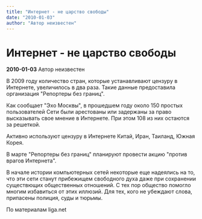 ```yaml
---
title: "Интернет - не царство свободы"
date: "2010-01-03"
author: "Автор неизвестен"
---
```


# Интернет - не царство свободы

**2010-01-03** Автор неизвестен

В 2009 году количество стран, которые устанавливают цензуру в Интернете, увеличилось в два раза. Такие данные предоставила организация "Репортеры без границ".

Как сообщает "Эхо Москвы", в прошедшем году около 150 простых пользователей Сети были арестованы или задержаны за право высказывать свое мнение в Интернете. При этом 108 из них остаются за решеткой.

Активно используют цензуру в Интернете Китай, Иран, Таиланд, Южная Корея.

В марте "Репортеры без границ" планируют провести акцию "против врагов Интернета".

В начале истории компьютерных сетей некоторые еще надеялись на то, что эти сети станут прибежищем свободного духа даже при сохранении существющих общественных отношений. С тех пор общество помогло многим избавиться от этих иллюзий. Для тех, кого не убеждают слова, припасены полиция, суды и тюрьмы.

По материалам liga.net